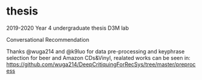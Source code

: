 # thesis
2019-2020 Year 4 undergraduate thesis D3M lab

Conversational Recommendation 

Thanks @wuga214 and @k9luo for data pre-processing and keyphrase selection for beer and Amazon CDs&Vinyl, realated works can be seen in: https://github.com/wuga214/DeepCritiquingForRecSys/tree/master/preprocess
